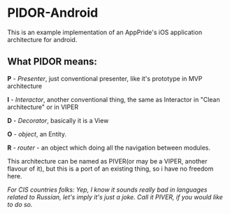 # PIDOR-Android
This is an example implementation of an AppPride's iOS application architecture for android.
## What PIDOR means:
**P** - *Presenter*, just conventional presenter, like it's prototype in MVP architecture

**I** - *Interactor*, another conventional thing, the same as Interactor in "Clean architecture" or in VIPER

**D** - *Decorator*, basically it is a View

**O** - *object*, an Entity.

**R** - *router* - an object which doing all the navigation between modules.


This architecture can be named as PIVER(or may be a VIPER, another flavour of it), but this is a port of an existing thing, so i have no freedom here.

*For CIS countries folks: Yep, I know it sounds really bad in languages related to Russian, let's imply it's just a joke. Call it PIVER, if you would like to do so.*
